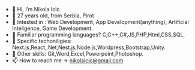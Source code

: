 - 👋 Hi, I’m Nikola Icic 
- 👀 27 years old, from Serbia, Pirot
- 🌱 Intested in : Web Development, App Development(anything), Artificial Inteligence, Game Development.
- 💞️ Familiar programming languages? C,C++,C#,JS,PHP,Html,CSS,SQL.
- 🎂 Specific techoniligies: Next.js,React,.Net,Nest.js,Node.js,Wordpress,Bootstrap,Unity.
- 👤 Other skills: Git,Word,Excel,Powerpoint,Photoshop.
- 📫 How to reach me -> nikolaicic@gmail.com

<!---
NikolaIcic/NikolaIcic is a ✨ special ✨ repository because its `README.md` (this file) appears on your GitHub profile.
You can click the Preview link to take a look at your changes.
--->

